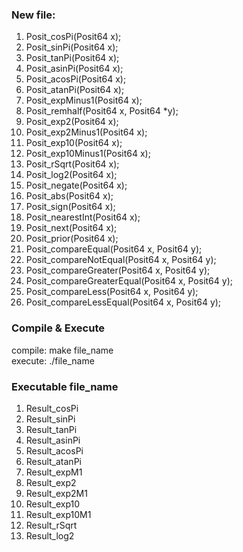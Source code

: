 ### New file:
1. Posit_cosPi(Posit64 x);  
2. Posit_sinPi(Posit64 x);  
3. Posit_tanPi(Posit64 x);
4. Posit_asinPi(Posit64 x);
5. Posit_acosPi(Posit64 x);
6. Posit_atanPi(Posit64 x);
7. Posit_expMinus1(Posit64 x);
8. Posit_remhalf(Posit64 x, Posit64 *y);
9. Posit_exp2(Posit64 x);
10. Posit_exp2Minus1(Posit64 x);
11. Posit_exp10(Posit64 x);
12. Posit_exp10Minus1(Posit64 x);
13. Posit_rSqrt(Posit64 x);
14. Posit_log2(Posit64 x);
15. Posit_negate(Posit64 x);
16. Posit_abs(Posit64 x);
17. Posit_sign(Posit64 x);
18. Posit_nearestInt(Posit64 x);
19. Posit_next(Posit64 x);
20. Posit_prior(Posit64 x);
21. Posit_compareEqual(Posit64 x, Posit64 y);
22. Posit_compareNotEqual(Posit64 x, Posit64 y);
23. Posit_compareGreater(Posit64 x, Posit64 y);
24. Posit_compareGreaterEqual(Posit64 x, Posit64 y);
25. Posit_compareLess(Posit64 x, Posit64 y);
26. Posit_compareLessEqual(Posit64 x, Posit64 y);

### Compile & Execute
compile: make file_name  
execute: ./file_name 

### Executable file_name
1. Result_cosPi  
2. Result_sinPi  
3. Result_tanPi  
4. Result_asinPi
5. Result_acosPi
6. Result_atanPi
7. Result_expM1
8. Result_exp2
9. Result_exp2M1
10. Result_exp10
11. Result_exp10M1
12. Result_rSqrt
13. Result_log2
    
    
